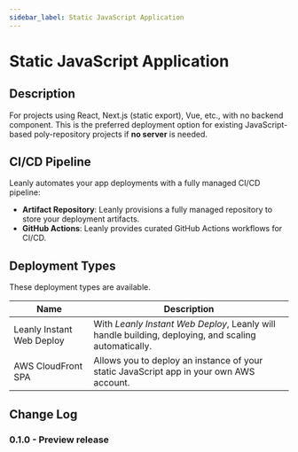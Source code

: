 ```yaml
---
sidebar_label: Static JavaScript Application
---
```


# Static JavaScript Application

## Description

For projects using React, Next.js (static export), Vue, etc., with no backend component. This is the preferred deployment option for existing JavaScript-based poly-repository projects if **no server** is needed.

<!-- NOT COMPATIBLE WITH MONOREPOS -->

## CI/CD Pipeline

Leanly automates your app deployments with a fully managed CI/CD pipeline:

- **Artifact Repository**: Leanly provisions a fully managed repository to store your deployment artifacts.
- **GitHub Actions**: Leanly provides curated GitHub Actions workflows for CI/CD.

## Deployment Types

These deployment types are available.

| Name                      | Description                                                                                          |
| ------------------------- | ---------------------------------------------------------------------------------------------------- |
| Leanly Instant Web Deploy | With _Leanly Instant Web Deploy_, Leanly will handle building, deploying, and scaling automatically. |
| AWS CloudFront SPA        | Allows you to deploy an instance of your static JavaScript app in your own AWS account.              |

## Change Log

### 0.1.0 - Preview release
